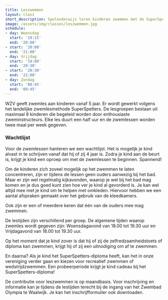 ```yaml
---
title: Leszwemmen
layout: class
short_description: Spelenderwijs leren kinderen zwemmen met de SuperSpetters-methode
image: /assets/img/classes/leszwemmen.jpg
schedule:
- day: Woensdag
  start: '19:15'
  end: '20:00'
- start: '20:00'
  end: '21:00'
- day: Vrijdag
  start: '19:00'
  end: '20:30'
- start: '20:30'
  end: '22:00'
- day: Zondag
  start: '08:45'
  end: '09:45'
---
```


WZV geeft zwemles aan kinderen vanaf 5 jaar. Er wordt gewerkt volgens het landelijke zwemlesmethode SuperSpetters. De lesgroepen bestaan uit maximaal 8 kinderen die begeleid worden door enthousiaste zweminstructeurs. Elke les duurt een half uur en de zwemlessen worden twee maal per week gegeven.

### Wachtlijst
Voor de zwemlessen hanteren we een wachtlijst. Het is mogelijk je kind alvast in te schrijven vanaf dat hij of zij 4 jaar is. Zodra je kind aan de beurt is, krijgt je kind een oproep om met de zwemlessen te beginnen. Spannend!

Om de kinderen zich zoveel mogelijk op het zwemmen te laten concentreren, zijn er tijdens de lessen geen ouders aanwezig bij het bad. Maar er zijn wel regelmatig kijkavonden, waarop je wel bij het bad mag komen en je dus goed kunt zien hoe ver je kind al gevorderd is. Je kan wel altijd mee met je kind om te helpen met omkleden. Hiervoor hebben we een aantal afspraken gemaakt over het gebruik van de kleedkamers.

Ook zijn er een of meerdere keren dat één van de ouders mee mag zwemmen.

De lestijden zijn verschillend per groep. De algemene tijden waarop zwemles wordt gegeven zijn: Woensdagavond van 18.00 tot 19.30 uur en Vrijdagavond van 18.00 tot 19.30 uur.

Op het moment dat je kind zover is dat hij of zij de zelfredzaamheidstoets of diploma kan zwemmen, krijgt hij of zij een uitnodiging om af te zwemmen.

En daarna? Als je kind het SuperSpetters-diploma heeft, kan het in onze vereniging verder gaan en kiezen voor recreatief zwemmen of wedstrijdzwemmen. Een probeerperiode krijgt je kind cadeau bij het SuperSpetters-diploma!

De contributie voor leszwemmen is op maandbasis. Voor inschrijving en informatie kan je tijdens de lestijden terecht bij de ingang van het Zwembad Olympia te Waalwijk. Je kan het inschrijfformulier ook downloaden.
